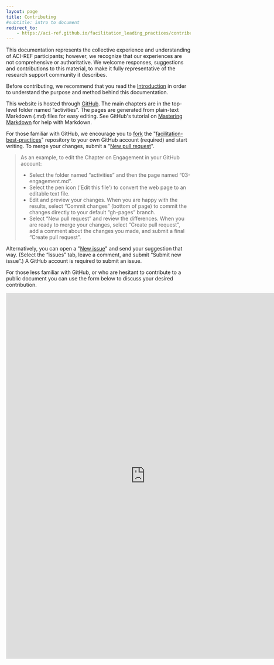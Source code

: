 ```yaml
---
layout: page
title: Contributing
#subtitle: intro to document
redirect_to:
    - https://aci-ref.github.io/facilitation_leading_practices/contributing
---
```


This documentation represents the collective experience and understanding 
of ACI-REF participants; however, we recognize that our experiences are 
not comprehensive or authoritative. We welcome responses, suggestions and 
contributions to this material, to make it fully representative of the 
research support community it describes.  

Before contributing, we recommend that 
you read the [Introduction](http://aci-ref.github.io/facilitation_best_practices/introduction) in 
order to understand the purpose and method behind this documentation.  

This website is hosted through [GitHub](https://github.com/aci-ref/facilitation_best_practices). 
The main chapters are in the top-level folder named “activities”. The pages are generated from 
plain-text Markdown (.md) files for easy editing. See GitHub's tutorial on [Mastering Markdown](https://guides.github.com/features/mastering-markdown/) for help with Markdown.

For those familiar with GitHub, we encourage you to [fork](https://help.github.com/articles/fork-a-repo/) 
the "[facilitation-best-practices](https://github.com/aci-ref/facilitation_best_practices)" repository to your own GitHub account (required) and start writing. To merge your changes, submit a "[New pull request](https://help.github.com/articles/creating-a-pull-request/)".

> As an example, to edit the Chapter on Engagement in your GitHub account: 
> 
> * Select the folder named “activities” and then the page named “03-engagement.md”. 
> * Select the pen icon ('Edit this file') to convert the web page to an editable text file. 
> * Edit and preview your changes. When you are happy with the results, select “Commit changes” (bottom of page) to commit the changes directly to your default “gh-pages” branch. 
> * Select “New pull request” and review the differences. When you are ready to merge your changes, select “Create pull request”, add a comment about the changes you made, and submit a final “Create pull request”. 

Alternatively, you can open a "[New issue](https://help.github.com/articles/creating-an-issue/)" and send your suggestion that way.  (Select the “issues” tab, leave a comment, and submit “Submit new issue”.)  A GitHub account is required to submit an issue.

For those less familiar with GitHub, or who are hesitant to contribute to a public document you can use the form below to discuss your desired contribution.

<iframe src="https://docs.google.com/forms/d/e/1FAIpQLSeQZV2ESXuvG8lOvsmdw-XBCQIk4Ci1M189-xkd_gbfNhYH2A/viewform?embedded=true" width="760" height="1000" frameborder="0" marginheight="0" marginwidth="0">Loading...</iframe>
